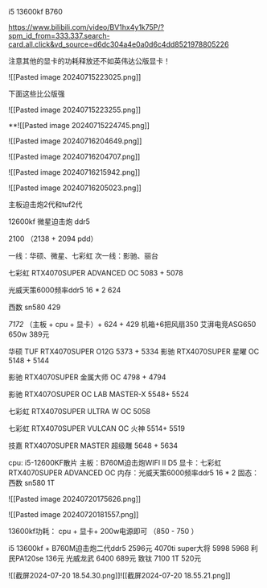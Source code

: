 


i5 13600kf
B760


https://www.bilibili.com/video/BV1hx4y1k75P/?spm_id_from=333.337.search-card.all.click&vd_source=d6dc304a4e0a0d6c4dd8521978805226

注意其他的显卡的功耗释放还不如英伟达公版显卡！

![[Pasted image 20240715223025.png]]

下面这些比公版强

![[Pasted image 20240715223255.png]]





**![[Pasted image 20240715224745.png]]



![[Pasted image 20240716204649.png]]


![[Pasted image 20240716204707.png]]

![[Pasted image 20240716215942.png]]


![[Pasted image 20240716205023.png]]

主板迫击炮2代和tuf2代


12600kf
微星迫击炮 ddr5

2100 （2138 + 2094 pdd）



一线：华硕、微星、七彩虹
次一线：影驰、丽台


七彩虹 RTX4070SUPER ADVANCED OC
5083 + 5078


光威天策6000频率ddr5 16 * 2 624

西数 sn580 429

*7172* （主板 + cpu + 显卡）+ 624 + 429
机箱+6把风扇350 
艾湃电竞ASG650 650w 389元




华硕 TUF RTX4070SUPER O12G
5373 + 5334
影驰 RTX4070SUPER 星曜 OC
5148 + 5144

影驰 RTX4070SUPER 金属大师 OC
4798 + 4794

影驰 RTX407OSUPER OC LAB MASTER-X
5548+ 5524

七彩虹 RTX4070SUPER ULTRA W OC
5058


七彩虹 RTX4070SUPER VULCAN OC 火神
5514+ 5519


技嘉 RTX4070SUPER MASTER 超级雕
5648 + 5634


cpu: i5-12600KF散片
主板：B760M迫击炮WIFI II D5
显卡：七彩虹 RTX4070SUPER ADVANCED OC
内存：光威天策6000频率ddr5 16 * 2
固态：西数 sn580 1T



![[Pasted image 20240720175626.png]]

![[Pasted image 20240720181557.png]]


13600kf功耗：
cpu + 显卡+ 200w电源即可 （850 - 750 ）

i5 13600kf + B760M迫击炮二代ddr5 2596元
4070ti super大将 5998 5968
利民PA120se 136元
光威龙武 6400 689元
致钛 7100 1T 520元


![[截屏2024-07-20 18.54.30.png]]![[截屏2024-07-20 18.55.21.png]]